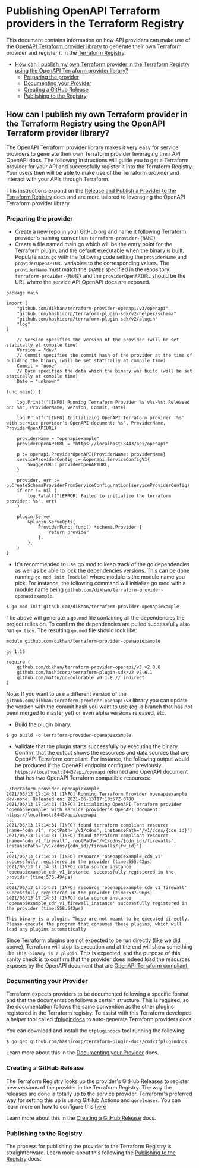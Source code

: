 # Publishing OpenAPI Terraform providers in the Terraform Registry

This document contains information on how API providers can make use of the [OpenAPI Terraform provider library](https://github.com/dikhan/terraform-provider-openapi/blob/master/go.mod#L1) 
to generate their own Terraform provider and register it in the [Terraform Registry](https://registry.terraform.io/).

- [How can I publish my own Terraform provider in the Terraform Registry using the OpenAPI Terraform provider library?](#how-can-i-publish-my-own-terraform-provider-in-the-terraform-registry-using-the-openapi-terraform-provider-library)
  - [Preparing the provider](#preparing-the-provider)
  - [Documenting your Provider](#documenting-your-provider)
  - [Creating a GitHub Release](#creating-a-github-release)
  - [Publishing to the Registry](#publishing-to-the-registry)

## How can I publish my own Terraform provider in the Terraform Registry using the OpenAPI Terraform provider library?

The OpenAPI Terraform provider library makes it very easy for service providers to generate their own Terraform provider leveraging
their API OpenAPI docs. The following instructions will guide you to get a Terraform provider for your API and successfully 
register it into the Terraform Registry. Your users then will be able to make use of the Terraform provider and interact with your APIs through Terraform.  

This instructions expand on the [Release and Publish a Provider to the Terraform Registry](https://learn.hashicorp.com/tutorials/terraform/provider-release-publish) docs
and are more tailored to leveraging the OpenAPI Terraform provider library.

### Preparing the provider

- Create a new repo in your GitHub org and name it following Terraform provider's naming convention `terraform-provider-{NAME}`
- Create a file named main.go which will be the entry point for the Terraform plugin, and the default executable when 
the binary is built. Populate `main.go` with the following code setting the `providerName` and `providerOpenAPIURL` variables
to the corresponding values. The `providerName` must match the `{NAME}` specified in the repository `terraform-provider-{NAME}`
and the `providerOpenAPIURL` should be the URL where the service API OpenAPI docs are exposed. 

````
package main

import (
	"github.com/dikhan/terraform-provider-openapi/v3/openapi"
	"github.com/hashicorp/terraform-plugin-sdk/v2/helper/schema"
	"github.com/hashicorp/terraform-plugin-sdk/v2/plugin"
	"log"
)

	// Version specifies the version of the provider (will be set statically at compile time)
	Version = "dev"
	// Commit specifies the commit hash of the provider at the time of building the binary (will be set statically at compile time)
	Commit = "none"
	// Date specifies the data which the binary was build (will be set statically at compile time)
	Date = "unknown"

func main() {

	log.Printf("[INFO] Running Terraform Provider %s v%s-%s; Released on: %s", ProviderName, Version, Commit, Date)

	log.Printf("[INFO] Initializing OpenAPI Terraform provider '%s' with service provider's OpenAPI document: %s", ProviderName, ProviderOpenAPIURL)

	providerName = "openapiexample"
	providerOpenAPIURL = "https://localhost:8443/api/openapi"

	p := openapi.ProviderOpenAPI{ProviderName: providerName}
	serviceProviderConfig := &openapi.ServiceConfigV1{
		SwaggerURL: providerOpenAPIURL,
	}

	provider, err := p.CreateSchemaProviderFromServiceConfiguration(serviceProviderConfig)
	if err != nil {
		log.Fatalf("[ERROR] Failed to initialize the terraform provider: %s", err)
	}

	plugin.Serve(
		&plugin.ServeOpts{
			ProviderFunc: func() *schema.Provider {
				return provider
			},
		},
	)
}
````
 
- It's recommended to use go mod to keep track of the go dependencies as well as be able to lock the dependencies versions. This can
be done running `go mod init [module]` where module is the module name you pick. For instance, the following command will
initialize go mod with a module name being `github.com/dikhan/terraform-provider-openapiexample`.

````
$ go mod init github.com/dikhan/terraform-provider-openapiexample
````

The above will generate a `go.mod` file containing all the dependencies the project relies on. To confirm the dependencies are pulled
successfully also run `go tidy`. The resulting `go.mod` file should look like:

````
module github.com/dikhan/terraform-provider-openapiexample

go 1.16

require (
	github.com/dikhan/terraform-provider-openapi/v3 v2.0.6
	github.com/hashicorp/terraform-plugin-sdk/v2 v2.6.1
	github.com/mattn/go-colorable v0.1.8 // indirect
)
````

Note: If you want to use a different version of the `github.com/dikhan/terraform-provider-openapi/v3` library you can update
the version with the commit hash you want to use (eg: a branch that has not been merged to master yet) or even alpha versions
released, etc.

- Build the plugin binary:

````
$ go build -o terraform-provider-openapiexample
````

- Validate that the plugin starts successfully by executing the binary. Confirm that the output shows the resources and data sources
 that are OpenAPI Terraform compliant. For instance, the following output would be produced if the OpenAPI endpoint configured
 previously `https://localhost:8443/api/openapi` returned  and OpenAPI document that has two OpenAPI Terraform compatible resources:
 
````
./terraform-provider-openapiexample
2021/06/13 17:14:31 [INFO] Running Terraform Provider openapiexample dev-none; Released on: 2021-06-13T17:10:57Z-0700
2021/06/13 17:14:31 [INFO] Initializing OpenAPI Terraform provider 'openapiexample' with service provider's OpenAPI document: https://localhost:8443/api/openapi
...
2021/06/13 17:14:31 [INFO] found terraform compliant resource [name='cdn_v1', rootPath='/v1/cdns', instancePath='/v1/cdns/{cdn_id}']
2021/06/13 17:14:31 [INFO] found terraform compliant resource [name='cdn_v1_firewall', rootPath='/v1/cdns/{cdn_id}/firewalls', instancePath='/v1/cdns/{cdn_id}/firewalls/{fw_id}']
...
2021/06/13 17:14:31 [INFO] resource 'openapiexample_cdn_v1' successfully registered in the provider (time:555.42µs)
2021/06/13 17:14:31 [INFO] data source instance 'openapiexample_cdn_v1_instance' successfully registered in the provider (time:576.494µs)
...
2021/06/13 17:14:31 [INFO] resource 'openapiexample_cdn_v1_firewall' successfully registered in the provider (time:537.96µs)
2021/06/13 17:14:31 [INFO] data source instance 'openapiexample_cdn_v1_firewall_instance' successfully registered in the provider (time:558.542µs)

This binary is a plugin. These are not meant to be executed directly.
Please execute the program that consumes these plugins, which will
load any plugins automatically
````

Since Terraform plugins are not expected to be run directly (like we did above), Terraform will stop its execution and at the
end will show something like `This binary is a plugin`. This is expected, and the purpose of this sanity check is to confirm
that the provider does indeed load the resources exposes by the OpenAPI document that are [OpenAPI Terraform compliant.](https://github.com/dikhan/terraform-provider-openapi/blob/master/docs/how_to.md)

### Documenting your Provider

Terraform expects providers to be documented following a specific format and that the documentation follows a certain structure. This is required,
so the documentation follows the same convention as the other plugins registered in the Terraform registry. To assist with
this Terraform developed a helper tool called [tfplugindocs](https://github.com/hashicorp/terraform-plugin-docs) to auto-generate Terraform providers docs. 

You can download and install the `tfplugindocs` tool running the following:
````
$ go get github.com/hashicorp/terraform-plugin-docs/cmd/tfplugindocs
````

Learn more about this in the [Documenting your Provider](https://www.terraform.io/docs/registry/providers/publishing.html#documenting-your-provider) docs.

### Creating a GitHub Release

The Terraform Registry looks up the provider's GitHub Releases to register new versions of the provider in the Terraform Registry. The way the
releases are done is totally up to the service provider. Terraform's preferred way for setting this up is using GitHub Actions and `goreleaser`. 
You can learn more on how to configure this [here](https://www.terraform.io/docs/registry/providers/publishing.html#github-actions-preferred-)

Learn more about this in the [Creating a GitHub Release](https://www.terraform.io/docs/registry/providers/publishing.html#creating-a-github-release) docs.

### Publishing to the Registry

The process for publishing the provider to the Terraform Registry is straightforward. Learn more about this following the
[Publishing to the Registry](https://www.terraform.io/docs/registry/providers/publishing.html#publishing-to-the-registry) docs.